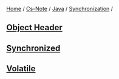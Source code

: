[Home](https://mengxianbin.github.io) /
[Cs-Note](https://mengxianbin.github.io/cs-note) /
[Java](https://mengxianbin.github.io/cs-note/java) /
[Synchronization](https://mengxianbin.github.io/cs-note/java/synchronization) /

## [Object Header](https://mengxianbin.github.io/cs-note/java/synchronization/object_header.md)

## [Synchronized](https://mengxianbin.github.io/cs-note/java/synchronization/synchronized.md)

## [Volatile](https://mengxianbin.github.io/cs-note/java/synchronization/volatile.md)
